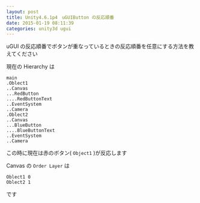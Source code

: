```yaml
---
layout: post
title: Unity4.6.1p4　uGUIButton の反応順番
date: 2015-01-19 08:11:39
categories: unity3d ugui
---
```

<p>uGUI の反応順番でボタンが重なっているときの反応順番を任意にする方法を教えてください</p>

<p>現在の Hierarchy は</p>

```
main
.Oblect1
..Canvas
...RedButton
....RedButtonText
..EventSystem
..Camera
.Oblect2
..Canvas
...BlueButton
....BlueButtonText
..EventSystem
..Camera
```

<p>この時に現在は赤のボタン( <code>Object1</code> )が反応します</p>

<p>Canvas の <code>Order Layer</code> は</p>

```
Oblect1 0
Oblect2 1
```

<p>です</p>
